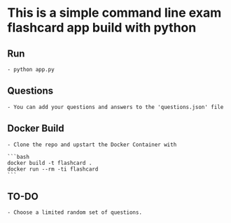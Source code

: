 # This is a simple command line exam flashcard app build with python

## Run 
    - python app.py

## Questions 
    - You can add your questions and answers to the 'questions.json' file

## Docker Build
    - Clone the repo and upstart the Docker Container with

    ```bash
    docker build -t flashcard .
    docker run --rm -ti flashcard
    ```

 ## TO-DO
    - Choose a limited random set of questions. 